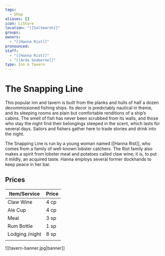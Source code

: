 ```yaml
---
tags:
  - Shop
aliases: []
icon: LiStore
location: "[[Saltmarsh]]"
groups: 
owners:
  - "[[Hanna Rist]]"
pronounced: 
staff:
  - "[[Hanna Rist]]"
  - "[[Arda Seaborne]]"
type: Inn & Tavern
---
```


# The Snapping Line

This popular inn and tavern is built from the planks and hulls of half a dozen decommissioned fishing ships. Its decor is predictably nautical in theme, and its sleeping rooms are plain but comfortable renditions of a ship’s cabins. The smell of fish has never been scrubbed from its walls, and those who stay the night find their belongings steeped in the scent, which lasts for several days. Sailors and fishers gather here to trade stories and drink into the night.

The Snapping Line is run by a young woman named [[Hanna Rist]], who comes from a family of well-known lobster catchers. The Rist family also makes a spirit from lobster meat and potatoes called claw wine; it is, to put it mildly, an acquired taste. Hanna employs several former dockhands to keep peace in her bar.

## Prices

| **Item/Service** | **Price** |
| ---------------- | --------- |
| Claw Wine        | 4 cp      |
| Ale Cup          | 4 cp      |
| Meal             | 3 sp      |
| Rum Bottle       | 1 sp      |
| Lodging  /night  | 8 sp      |
|                  |           |

![[tavern-banner.jpg|banner]]
